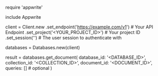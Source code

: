 require 'appwrite'

include Appwrite

client = Client.new
    .set_endpoint('https://example.com/v1') # Your API Endpoint
    .set_project('<YOUR_PROJECT_ID>') # Your project ID
    .set_session('') # The user session to authenticate with

databases = Databases.new(client)

result = databases.get_document(
    database_id: '<DATABASE_ID>',
    collection_id: '<COLLECTION_ID>',
    document_id: '<DOCUMENT_ID>',
    queries: [] # optional
)
